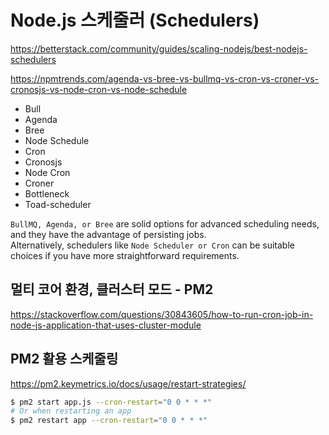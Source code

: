 # Node.js 스케줄러 (Schedulers)

https://betterstack.com/community/guides/scaling-nodejs/best-nodejs-schedulers

https://npmtrends.com/agenda-vs-bree-vs-bullmq-vs-cron-vs-croner-vs-cronosjs-vs-node-cron-vs-node-schedule

- Bull
- Agenda
- Bree
- Node Schedule
- Cron
- Cronosjs
- Node Cron
- Croner
- Bottleneck
- Toad-scheduler

`BullMQ, Agenda, or Bree` are solid options for advanced scheduling needs, and they have the advantage of persisting jobs.  
Alternatively, schedulers like `Node Scheduler or Cron` can be suitable choices if you have more straightforward requirements.

## 멀티 코어 환경, 클러스터 모드 - PM2

https://stackoverflow.com/questions/30843605/how-to-run-cron-job-in-node-js-application-that-uses-cluster-module

## PM2 활용 스케줄링

https://pm2.keymetrics.io/docs/usage/restart-strategies/

```bash
$ pm2 start app.js --cron-restart="0 0 * * *"
# Or when restarting an app
$ pm2 restart app --cron-restart="0 0 * * *"
```
